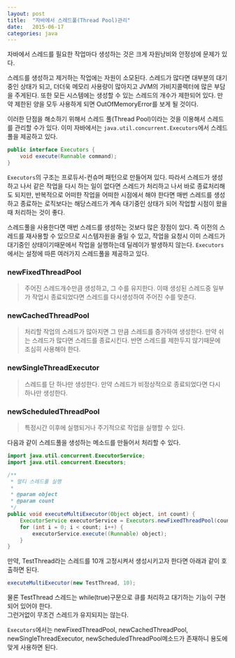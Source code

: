 ```yaml
---
layout: post
title:  "자바에서 스레드풀(Thread Pool)관리"
date:   2015-06-17
categories: java
---
```


자바에서 스레드를 필요한 작업마다 생성하는 것은 크게 자원낭비와 안정성에 문제가 있다.


스레드를 생성하고 제거하는 작업에는 자원이 소모된다. 스레드가 많다면 대부분의 대기중인 상태가 되고, 더더욱 메모리 사용량이 많아지고 JVM의 가비지콜렉터에 많은 부담을 주게된다.
또한 모든 시스템에는 생성할 수 있는 스레드의 개수가 제한되어 있다. 만약 제한된 양을 모두 사용하게 되면 OutOfMemoryError를 보게 될 것이다.

이러한 단점을 해소하기 위해서 스레드 풀(Thread Pool)이라는 것을 이용해서 스레드를 관리할 수가 있다. 이미 자바에서는 `java.util.concurrent.Executors`에서 스레드풀을 제공하고 있다.


```java
public interface Executors {
	void execute(Runnable command);
}
```

`Executors`의 구조는 프로듀서-컨슈머 패턴으로 만들어져 있다.
따라서 스레드가 생성하고 나서 같은 작업을 다시 하는 일이 없다면 스레드가 처리하고 나서 바로 종료처리해도 되지만, 반복적으로 어떠한 작업을 어떠한 시점에서 해야 한다면
매번 스레드를 생성하고 종료하는 로직보다는 해당스레드가 계속 대기중인 상태가 되어 작업할 시점이 왔을 때 처리하는 것이 좋다.

스레드풀을 사용한다면 매번 스레드를 생성하는 것보다 많은 장점이 있다. 즉 이전의 스레드를 재사용할 수 있으므로 시스템자원을 줄일 수 있고, 작업을 요청시 이미 스레드가 대기중인 상태이기때문에서 작업을 실행하는데 딜레이가 발생하지 않는다. `Executors`에서는 설정에 따른 여러가지 스레드풀을 제공하고 있다.

### newFixedThreadPool ###
> 주어진 스레드개수만큼 생성하고, 그 수를 유지한다. 이때 생성된 스레드중 일부가 작업시 종료되었다면 스레드를 다시생성하여 주어진 수를 맞춘다.

### newCachedThreadPool ###
> 처리할 작업의 스레드가 많아지면 그 만큼 스레드를 증가하여 생성한다. 만약 쉬는 스레드가 많다면 스레드를 종료시킨다. 반면 스레드를 제한두지 않기때문에 조심히 사용해야 한다.

### newSingleThreadExecutor ###
> 스레드를 단 하나만 생성한다. 만약 스레드가 비정상적으로 종료되었다면 다시 하나만 생성한다.

### newScheduledThreadPool ###
> 특정시간 이후에 실행되거나 주기적으로 작업을 실행할 수 있다.


다음과 같이 스레드풀을 생성하는 메소드를 만들어서 처리할 수 있다.

```java
import java.util.concurrent.ExecutorService;
import java.util.concurrent.Executors;

/**
 * 멀티 스레드풀 실행
 *
 * @param object
 * @param count
 */
public void executeMultiExecutor(Object object, int count) {
	ExecutorService executorService = Executors.newFixedThreadPool(count);  //항상 일정한 스레드 개수를 유지한다.
	for (int i = 0; i < count; i++) {
		executorService.execute((Runnable) object);
	}
}

```

만약, TestThread라는 스레드를 10개 고정시켜서 생성시키고자 한다면 아래과 같이 호출하면 된다.


```java
executeMultiExecutor(new TestThread, 10);
```

물론 TestThread 스레드는 while(true)구문으로 큐를 처리하고 대기하는 기능이 구현되어 있어야 한다.  
그런거없이 무조건 스레드가 유지되지는 않는다.  

`Executors`에서는 newFixedThreadPool, newCachedThreadPool, newSingleThreadExecutor, newScheduledThreadPool메소드가 존재하니 용도에 맞게 사용하면 된다.
